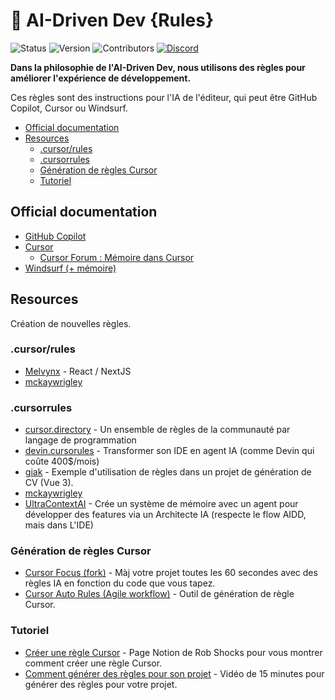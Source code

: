 # 🌟 AI-Driven Dev {Rules}

![Status](https://img.shields.io/badge/status-active-brightgreen)
![Version](https://img.shields.io/badge/version-2.0.0-blue)
![Contributors](https://img.shields.io/badge/contributors-welcome-orange)
[![Discord](https://img.shields.io/discord/1173363373115723796?color=7289da&label=discord&logo=discord&logoColor=white)](https://discord.gg/invite/ai-driven-dev)

**Dans la philosophie de l'AI-Driven Dev, nous utilisons des règles pour améliorer l'expérience de développement.**

Ces règles sont des instructions pour l'IA de l'éditeur, qui peut être GitHub Copilot, Cursor ou Windsurf.

- [Official documentation](#official-documentation)
- [Resources](#resources)
  - [.cursor/rules](#cursorrules)
  - [.cursorrules](#cursorrules-1)
  - [Génération de règles Cursor](#génération-de-règles-cursor)
  - [Tutoriel](#tutoriel)

## Official documentation

- [GitHub Copilot](https://docs.github.com/fr/copilot/customizing-copilot/adding-custom-instructions-for-github-copilot?tool=vscode)
- [Cursor](https://docs.cursor.com/context/rules-for-ai)
  - [Cursor Forum : Mémoire dans Cursor](https://forum.cursor.com/t/rules-for-ultra-context-memories-lessons-scratchpad-with-plan-and-act-modes/48792/21?page=2)
- [Windsurf (+ mémoire)](https://docs.codeium.com/windsurf/memories)

## Resources

Création de nouvelles règles.

### .cursor/rules

- [Melvynx](https://github.com/Melvynx/cursor.rules) - React / NextJS
- [mckaywrigley](https://github.com/mckaywrigley/mckays-app-template/tree/main/.cursor/rules)

### .cursorrules

- [cursor.directory](https://cursor.directory/rules) - Un ensemble de règles de la communauté par langage de programmation
- [devin.cursorules](https://github.com/grapeot/devin.cursorrules/blob/master/.cursorrules) - Transformer son IDE en agent IA (comme Devin qui coûte 400$/mois)
- [giak](https://github.com/giak/cv-generator/tree/main/.cursor/rules)  - Exemple d'utilisation de règles dans un projet de génération de CV (Vue 3).
- [mckaywrigley](https://github.com/mckaywrigley/mckays-app-template/blob/main/.cursorrules)
- [UltraContextAI](https://github.com/T1nker-1220/UltraContextAI) - Crée un système de mémoire avec un agent pour développer des features via un Architecte IA (respecte le flow AIDD, mais dans L'IDE)

### Génération de règles Cursor

- [Cursor Focus (fork)](https://github.com/RenjiYuusei/CursorFocus) - Màj votre projet toutes les 60 secondes avec des règles IA en fonction du code que vous tapez.
- [Cursor Auto Rules (Agile workflow)](https://github.com/bmadcode/cursor-auto-rules-agile-workflow/) - Outil de génération de règle Cursor.

### Tutoriel

- [Créer une règle Cursor](https://notes.switchdimension.com/cursor-ai-rules) - Page Notion de Rob Shocks pour vous montrer comment créer une règle Cursor.
- [Comment générer des règles pour son projet](https://www.youtube.com/watch?v=jEhvwYkI-og) - Vidéo de 15 minutes pour générer des règles pour votre projet.
